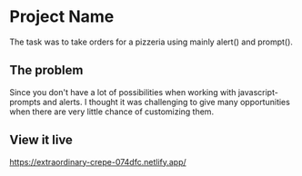 # Project Name

The task was to take orders for a pizzeria using mainly alert() and prompt().

## The problem

Since you don't have a lot of possibilities when working with javascript-prompts and alerts. I thought it was challenging to give many opportunities when there are very little chance of customizing them.

## View it live

https://extraordinary-crepe-074dfc.netlify.app/
